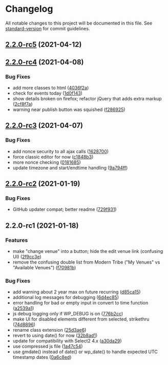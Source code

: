 # Changelog

All notable changes to this project will be documented in this file. See [standard-version](https://github.com/conventional-changelog/standard-version) for commit guidelines.

## [2.2.0-rc5](https://github.com/squarecandy/venue-check/compare/v2.2.0-rc4...v2.2.0-rc5) (2021-04-12)

## [2.2.0-rc4](https://github.com/squarecandy/venue-check/compare/v2.2.0-rc3...v2.2.0-rc4) (2021-04-08)


### Bug Fixes

* add more classes to html ([4036f2a](https://github.com/squarecandy/venue-check/commit/4036f2a5aa606edc9a78bed234678b4bf9eb6dfa))
* check for events today ([1d0f143](https://github.com/squarecandy/venue-check/commit/1d0f143cfe5872c1190cbec47d3e931777a61ffc))
* show details broken on firefox; refactor jQuery that adds extra markup ([2cf8f7a](https://github.com/squarecandy/venue-check/commit/2cf8f7ac221b7c6ae25d0669a072eef300873389))
* warning near publish button was squished ([f286925](https://github.com/squarecandy/venue-check/commit/f286925b7d73484394ff293367ded08e58910179))

## [2.2.0-rc3](https://github.com/squarecandy/venue-check/compare/v2.2.0-rc2...v2.2.0-rc3) (2021-04-07)


### Bug Fixes

* add nonce security to all ajax calls ([1628700](https://github.com/squarecandy/venue-check/commit/162870026c8879271af48910e65015d6292c4e0b))
* force classic editor for now ([c1848b3](https://github.com/squarecandy/venue-check/commit/c1848b3ca357c3e4eac59dac7c276da1089c7bde))
* more nonce checking ([0181685](https://github.com/squarecandy/venue-check/commit/0181685b7063dc7be9deb880ef3d1277685e85f9))
* update timezone and start/endtime handling ([9a794ff](https://github.com/squarecandy/venue-check/commit/9a794ffe6333e248b160026af70774c974d66dd1))

## [2.2.0-rc2](https://github.com/squarecandy/venue-check/compare/v2.2.0-rc1...v2.2.0-rc2) (2021-01-19)


### Bug Fixes

* GitHub updater compat; better readme ([729f931](https://github.com/squarecandy/venue-check/commit/729f931d5268a9131c089c1ffa0677af149a9f23))

## 2.2.0-rc1 (2021-01-18)


### Features

* make "change venue" into a button; hide the edit venue link (confusing UI) ([2f9cc3e](https://github.com/squarecandy/venue-check/commit/2f9cc3e625bef40df72de7a1558d3750bda7f6b3))
* remove the confusing double list from Modern Tribe ("My Venues" vs "Available Venues") ([f70981b](https://github.com/squarecandy/venue-check/commit/f70981bfea12effd0b3e069ff3701519e1e7ae06))


### Bug Fixes

* add warning about 2 year max on future recurring ([d85ca15](https://github.com/squarecandy/venue-check/commit/d85ca150b8aab48564a446975c2d87c2379b0474))
* additional log messages for debugging ([6d4ec85](https://github.com/squarecandy/venue-check/commit/6d4ec853dacfdc3cd708b988c1729ba8a42c9a59))
* error handling for bad or empty input in convert to time function ([a2539a1](https://github.com/squarecandy/venue-check/commit/a2539a129a3e44cfe2b268564e34a22a96cd6495))
* js debug logging only if WP_DEBUG is on ([776b2cc](https://github.com/squarecandy/venue-check/commit/776b2ccfa2123d9a6f58735eaf1e1ebf4e223f2b))
* make UI for disabled elements different from selected, strikethru ([74d8896](https://github.com/squarecandy/venue-check/commit/74d8896cfa10202dc86fb9f6c0848b12d5b006d7))
* rename class extension ([25d3ae6](https://github.com/squarecandy/venue-check/commit/25d3ae613aabef19940614c7e2c82269dc6a0093))
* revert to using date() for now ([32b8ad1](https://github.com/squarecandy/venue-check/commit/32b8ad145383f50dee6cf21fa3302825a3c6e002))
* update for compatibility with Select2 4.x ([a30da29](https://github.com/squarecandy/venue-check/commit/a30da296b4caeb29cefe891af152b5a7b68cc4b3))
* use compressed js file ([1a47c54](https://github.com/squarecandy/venue-check/commit/1a47c5447771727fe814519626a3e822fa74a901))
* use gmdate() instead of date() or wp_date() to handle expected UTC timestamp dates ([0a6c8ed](https://github.com/squarecandy/venue-check/commit/0a6c8ed703da5761a4ea6bf16705d935787e1d62))

